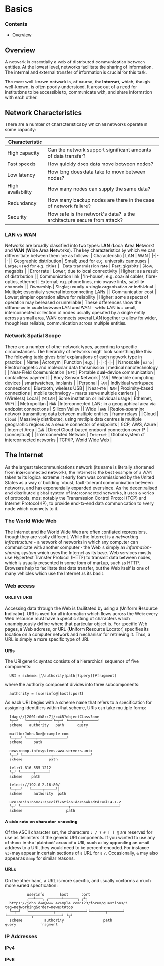 # Basics

<!--TOC_START-->
### Contents
- [Overview](#overview)
<!-- TOC_END-->

## Overview
A network is essentially a web of distributed communication between entities. At the lowest level, networks facilitate the sharing of information. The internal and external transfer of information is crucial for this task.



The most well-known network is, of course, the **Internet**, which, though well-known, is often poorly-understood. It arose out of a need for institutions to be accessible to, communicate with, and share information with each other. 

## Network Characteristics
There are a number of characteristics by which all networks operate in some capacity:

| Characteristic | |
|-|-|
| High capacity | Can the network support significant amounts of data transfer? |
| Fast speeds | How quickly does data move between nodes? |
| Low latency | How long does data take to move between nodes? |
| High availability | How many nodes can supply the same data? |
| Redundancy | How many backup nodes are there in the case of network failure? |
| Security | How safe is the network's data? Is the architecture secure from attack? |

### LAN vs WAN
Networks are broadly classified into two types: **LAN** (**L**ocal **A**rea **N**etwork) and **WAN** (**W**ide **A**rea **N**etworks). The key characteristics by which we can differentiate between them are as follows:
| Characteristic | LAN | WAN |
|-|-|-|
| Geographic distribution | Small; used for e.g. university campuses | Large; used for e.g. cities |
| Data transmission rate | Fast; gigabits | Slow; megabits |
| Error rate | Lower; due to local connectivity | Higher; as a result of distribution |
| Communication link | 'In-house'; e.g. coaxial cables, fibre-optics, ethernet | External; e.g. phone lines, microwave links, satellite channels |
| Ownership | Single; usually a single organisation or individual | Multiple; essentially several interconnecting LANs |
| Communication cost | Lower; simpler operation allows for reliability | Higher; some aspects of operation may be leased or unreliable |
These differences show the difference in scale between LAN and WAN - while LAN is a small, interconnected collection of nodes usually operated by a single entity across a small area, WAN connects several LAN together to allow for wider, though less reliable, communication across multiple entities.
### Network Spatial Scope
There are a number of other network types, according to specific circumstances.
The hierarchy of networks might look something like this:
The following table gives brief explanations of each network type in practice:
| Name | Acronym | Function | e.g. |
|-|:-:|-|-|
| Nanoscale | `nano` | Electromagnetic and molecular data transmission | medical nanotechnology |
| Near-Field Communication | `NFC` | Portable dual-device communication | contactless payment |
| Body Sensor Network | `BSN` | Wearable computing devices | smartwatches, implants |
| Personal | `PAN` | Individual workspace connections | Bluetooth, wireless USB |
| Near-me | `NAN` | Proximity-based connections | mobile technology - masts serve multiple carriers |
| (Wireless) Local | `(W)LAN` | Some institution or individual usage | Ethernet, WiFi |
| Metropolitan | `MAN` | Interconnected LANs in a geographical area via endpoint connections | Silicon Valley |
| Wide | `WAN` | Region-spanning network transmitting data between multiple entities | frame relays |
| Cloud | `Cloud` | Massively distributed, using mutliple data centres in multiple geographic regions as a secure connector of endpoints | GCP, AWS, Azure |
| Internet Area | `IAN` | Direct Cloud-based endpoint connection over IP | (conceptual) |
| Interconnected Network | `Internet` | Global system of interconnected networks | TCP/IP, World Wide Web |
## The Internet
As the largest telecommunications network (its name is literally shortened from **inter**connected **net**work), the Internet is the best example of a WAN taken to its logical extreme. It early form was commissioned by the United States as a way of building robust, fault-tolerant communication between networks, and has exponentially expanded ever since.
As the decentralised and distributed global system of interconnected networks, it uses a series of protocols, most notably the Transmission Control Protcol (TCP) and Internet Protocol (IP), to provide end-to-end data communication to every node which connects to it.
### The World Wide Web
The Internet and the World Wide Web are often conflated expressions, though they are vastly different. While the Internet is a *networking infrastructure* - a network of networks in which any computer can communicate with another computer - the Web is simply an *information-sharing system* which uses the Internet as its base.
Web services mostly use Hypertext Transfer Protocol (HTTP) to transmit data between nodes, which is usually presented in some form of markup, such as HTTP. Browsers help to facilitate that data transfer, but the Web itself is one of many vehicles which use the Internet as its basis.
### Web access
#### URLs vs URIs
Accessing data through the Web is facilitated by using a (**U**niform **R**esource **I**ndicator). URI is used for all information which flows across the Web: every Web resource must have a specific string of characters which unambiguously define where that particular object is.
For specific Web pages, a Web address, or URL (**U**niform **R**esource **L**ocator) specifies its location on a computer network and mechanism for retrieving it. Thus, a URL is simply a more specific type of URI.
#### URIs
The URI generic syntax consists of a hierarchical sequence of five components:
```
  URI = scheme:[//authority]path[?query][#fragment]
```
where the authority component divides into three subcomponents:
```
  authority = [userinfo@]host[:port]
```
As each URI begins with a scheme name that refers to a specification for assigning identifiers within that scheme, URIs can take multiple forms: 
```
  ldap://[2001:db8::7]/c=GB?objectClass?one
  └┬─┘   └─────┬─────┘└─┬─┘ └──────┬──────┘
  scheme   authority   path      query
```
```
  mailto:John.Doe@example.com
  └─┬──┘ └────┬─────────────┘
  scheme     path
```
```
  news:comp.infosystems.www.servers.unix
  └┬─┘ └─────────────┬─────────────────┘
  scheme            path
```
```
  tel:+1-816-555-1212
  └┬┘ └──────┬──────┘
  scheme    path
```
```
  telnet://192.0.2.16:80/
  └─┬──┘   └─────┬─────┘│
  scheme     authority  path
```
```
  urn:oasis:names:specification:docbook:dtd:xml:4.1.2
  └┬┘ └──────────────────────┬──────────────────────┘
  scheme                    path
```
#### A side note on character-encoding
Of the ASCII character set, the characters `: / ? # [ ] @` are reserved for use as delimiters of the generic URI components.
If you wanted to use any of these in the 'plaintext' areas of a URI, such as by appending an email address to a URI, they would need to be percent-encoded.
For instance `%3F`may appear in certain sections of a URL for a `?`.
Occasionally, `&` may also appear as `&amp` for similar reasons.
#### URLs
On the other hand, a URL is more specific, and usually conforms a much more varied specification:
```
          userinfo       host      port
          ┌──┴───┐ ┌──────┴──────┐ ┌┴┐
  https://john.doe@www.example.com:123/forum/questions/?tag=networking&order=newest#top
  └─┬─┘   └───────────┬──────────────┘└───────┬───────┘ └───────────┬─────────────┘ └┬┘
  scheme          authority                  path                 query           fragment           
```
### IP Addresses
#### IPv4
#### IPv6 